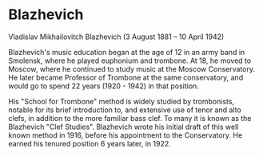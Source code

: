 # Blazhevich

Vladislav Mikhailovitch Blazhevich (3 August 1881 – 10 April 1942)

Blazhevich's music education began at the age of 12 in an army band in Smolensk, where he played euphonium and trombone. At 18, he moved to Moscow, where he continued to study music at the Moscow Conservatory. He later became Professor of Trombone at the same conservatory, and would go to spend 22 years (1920 - 1942) in that position. 

His "School for Trombone" method is widely studied by trombonists, notable for its brief introduction to, and extensive use of tenor and alto clefs, in addition to the more familiar bass clef. To many it is known as the Blazhevich "Clef Studies". Blazhevich wrote his initial draft of this well known method in 1916, before his appointment to the Conservatory. He earned his tenured position 6 years later, in 1922.